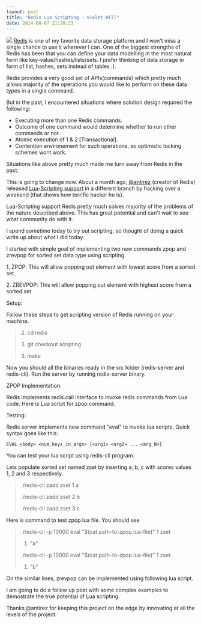 ```yaml
---
layout: post
title: "Redis Lua Scripting - Violet Hill"
date: 2014-08-07 21:20:23
---
```


![][1] [Redis][2] is one of my favorite data storage platform and I won't miss a single chance to use it wherever I can. One of the biggest strengths of Redis has been that you can define your data modelling in the most natural form like key-value/hashes/lists/sets. I prefer thinking of data storage in form of list, hashes, sets instead of tables :).

Redis provides a very good set of APIs(commands) which pretty much allows majority of the operations you would like to perform on these data types in a single command. 

But in the past, I encountered situations where solution design required the following:

* Executing more than one Redis commands.
* Outcome of one command would determine whether to run other commands or not.
* Atomic execution of 1 & 2 [Transactional].
* Contention environement for such operations, so optimistic locking schemes wont work.

Situations like above pretty much made me turn away from Redis in the past. 

This is going to change now. About a month ago, [@antirez][3] (creator of Redis) released [Lua-Scripting support][4] in a different branch by hacking over a weekend (that shows how terrific hacker he is).

Lua-Scripting support Redis pretty much solves majority of the problems of the nature described above. This has great potential and can't wait to see what community do with it.

I spend sometime today to try out scripting, so thought of doing a quick write up about what I did today.

I started with simple goal of implementing two new commands zpop and zrevpop for sorted set data type using scripting.

1\. ZPOP: This will allow popping out element with lowest score from a sorted set.

2\. ZREVPOP: This will allow popping out element with highest score from a sorted set.

Setup:

Follow these steps to get scripting version of Redis running on your machine.

> 2\. cd redis
>
> 3\. git checkout scripting
>
> 3\. make

Now you should all the binaries ready in the src folder (redis-server and redis-cli). Run the server by running redis-server binary.

ZPOP Implementation:

Redis implements redis.call interface to invoke redis commands from Lua code. Here is Lua script for zpop command.

Testing:

Redis server implements new command "eval" to invoke lua scripts. Quick syntax goes like this:


    EVAL <body> <num_keys_in_args> [<arg1> <arg2> ... <arg_N>]

You can test your lua script using redis-cli program. 

Lets populate sorted set named zset by inserting a, b, c with scores values 1, 2 and 3 respectively.

> ./redis-cli zadd zset 1 a
>
> ./redis-cli zadd zset 2 b
>
> ./redis-cli zadd zset 3 c

Here is command to test zpop.lua file. You should see 

> ./redis-cli -p 10000 eval "$(cat path-to-zpop.lua-file)" 1 zset
>
> 1) "a"
>
> ./redis-cli -p 10000 eval "$(cat path-to-zpop.lua-file)" 1 zset
>
> 1) "b"

On the similar lines, zrevpop can be implemented using following lua script.

I am going to do a follow up post with some complex examples to demostrate the true potential of Lua scripting.

Thanks @antirez for keeping this project on the edge by innovating at all the levels of the project. 

[1]: http://redis.io/images/redis-300dpi.png
[2]: http://redis.io "Redis"
[3]: http://twitter.com/antirez
[4]: http://antirez.com/post/scripting-branch-released.html
